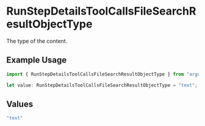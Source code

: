 # RunStepDetailsToolCallsFileSearchResultObjectType

The type of the content.

## Example Usage

```typescript
import { RunStepDetailsToolCallsFileSearchResultObjectType } from "argot-open-ai/models/components";

let value: RunStepDetailsToolCallsFileSearchResultObjectType = "text";
```

## Values

```typescript
"text"
```